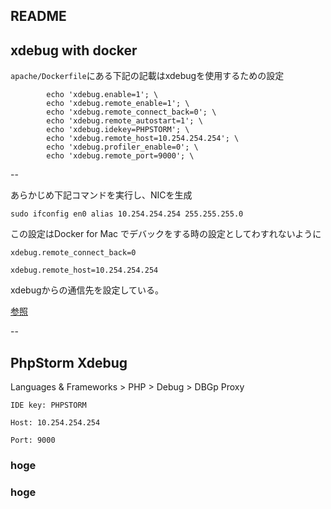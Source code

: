 ## README


## xdebug with docker 


`apache/Dockerfile`にある下記の記載はxdebugを使用するための設定

```Dockerfile:apache/Dockerfile
		echo 'xdebug.enable=1'; \
		echo 'xdebug.remote_enable=1'; \
		echo 'xdebug.remote_connect_back=0'; \
    	echo 'xdebug.remote_autostart=1'; \
        echo 'xdebug.idekey=PHPSTORM'; \
        echo 'xdebug.remote_host=10.254.254.254'; \
        echo 'xdebug.profiler_enable=0'; \
        echo 'xdebug.remote_port=9000'; \
```

--

あらかじめ下記コマンドを実行し、NICを生成

`sudo ifconfig en0 alias 10.254.254.254 255.255.255.0`

この設定はDocker for Mac でデバックをする時の設定としてわすれないように

`xdebug.remote_connect_back=0`

`xdebug.remote_host=10.254.254.254`

xdebugからの通信先を設定している。

[参照](https://gist.github.com/chadrien/c90927ec2d160ffea9c4)

--


## PhpStorm Xdebug 

Languages & Frameworks > PHP > Debug > DBGp Proxy

`IDE key: PHPSTORM`

`Host: 10.254.254.254`

`Port: 9000`



### hoge
### hoge

